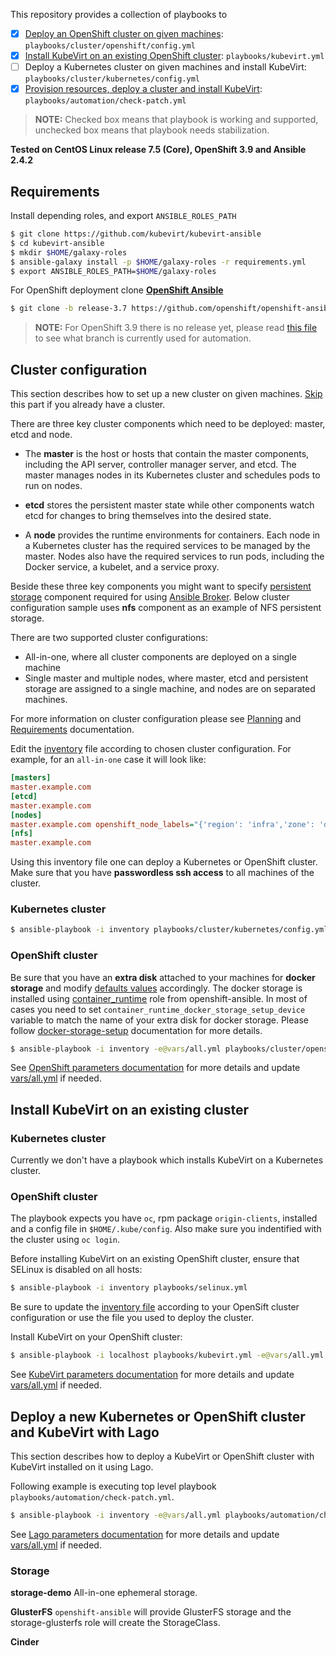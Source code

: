 This repository provides a collection of playbooks to

- [x] [Deploy an OpenShift cluster on given machines](#deploy-kubernetes-or-openshift-and-kubevirt): `playbooks/cluster/openshift/config.yml`
- [x] [Install KubeVirt on an existing OpenShift cluster](#install-kubevirt-on-existing-cluster): `playbooks/kubevirt.yml`
- [ ] Deploy a Kubernetes cluster on given machines and install KubeVirt: `playbooks/cluster/kubernetes/config.yml`
- [x] [Provision resources, deploy a cluster and install KubeVirt](#deploy-new-kubernetes-or-openshift-cluster-and-kubevirt-with-lago): `playbooks/automation/check-patch.yml`

> **NOTE:** Checked box means that playbook is working and supported, unchecked box means that playbook needs stabilization.

**Tested on CentOS Linux release 7.5 (Core), OpenShift 3.9 and Ansible 2.4.2**

## Requirements

Install depending roles, and export `ANSIBLE_ROLES_PATH`

```bash
$ git clone https://github.com/kubevirt/kubevirt-ansible
$ cd kubevirt-ansible
$ mkdir $HOME/galaxy-roles
$ ansible-galaxy install -p $HOME/galaxy-roles -r requirements.yml
$ export ANSIBLE_ROLES_PATH=$HOME/galaxy-roles
```

For OpenShift deployment clone [**OpenShift Ansible**](openshift-ansible-project)

```bash
$ git clone -b release-3.7 https://github.com/openshift/openshift-ansible
```

> **NOTE:** For OpenShift 3.9 there is no release yet,
please read [this file](../automation/check-patch.openshift_3-9.sh) to see
what branch is currently used for automation.

## Cluster configuration
This section describes how to set up a new cluster on given machines. [Skip](#install-kubevirt-on-an-existing-cluster) this part if you already have a cluster.

There are three key cluster components which need to be deployed: master, etcd and node.

* The **master** is the host or hosts that contain the master components,
  including the API server, controller manager server, and etcd.
  The master manages nodes in its Kubernetes cluster and schedules pods
  to run on nodes.

* **etcd** stores the persistent master state while other components watch
  etcd for changes to bring themselves into the desired state.

* A **node** provides the runtime environments for containers.
  Each node in a Kubernetes cluster has the required services
  to be managed by the master. Nodes also have the required services
  to run pods, including the Docker service, a kubelet, and a service proxy.

Beside these three key components you might want to specify [persistent storage](https://docs.openshift.org/latest/install_config/persistent_storage/index.html#install-config-persistent-storage-index) component required for using [Ansible Broker](https://docs.openshift.org/latest/install_config/install/advanced_install.html#configuring-openshift-ansible-broker). Below cluster configuration sample uses **nfs** component as an example of NFS persistent storage.

There are two supported cluster configurations:

* All-in-one, where all cluster components are deployed on a single machine
* Single master and multiple nodes, where master, etcd and persistent storage are assigned to a single machine, and nodes are on separated machines.

For more information on cluster configuration please see [Planning](https://docs.openshift.org/latest/install_config/install/planning.html) and [Requirements](https://docs.openshift.org/latest/install_config/install/prerequisites.html) documentation.

Edit the [inventory](../inventory) file according to chosen cluster configuration. For example, for an `all-in-one` case it will look like:

```ini
[masters]
master.example.com
[etcd]
master.example.com
[nodes]
master.example.com openshift_node_labels="{'region': 'infra','zone': 'default'}" openshift_schedulable=true
[nfs]
master.example.com
```

Using this inventory file one can deploy a Kubernetes or OpenShift cluster.
Make sure that you have **passwordless ssh access** to all machines of the cluster.

### Kubernetes cluster


```bash
$ ansible-playbook -i inventory playbooks/cluster/kubernetes/config.yml
```

### OpenShift cluster

Be sure that you have an **extra disk** attached to your machines
for **docker storage** and modify [defaults values][container_runtime-defaults]
accordingly. The docker storage is installed using [container_runtime] role from openshift-ansible.
In most of cases you need to set `container_runtime_docker_storage_setup_device` variable
to match the name of your extra disk for docker storage.
Please follow [docker-storage-setup] documentation for more details.


```bash
$ ansible-playbook -i inventory -e@vars/all.yml playbooks/cluster/openshift/config.yml
```
See [OpenShift parameters documentation](./cluster/openshift/README.md) for more details and update [vars/all.yml](../vars/all.yml) if needed.

## Install KubeVirt on an existing cluster

### Kubernetes cluster

Currently we don't have a playbook which installs KubeVirt on a Kubernetes cluster.

### OpenShift cluster

The playbook expects you have ```oc```, rpm package ```origin-clients```,
installed and a config file in ```$HOME/.kube/config```.  Also make sure you
indentified with the cluster using ```oc login```.

Before installing KubeVirt on an existing OpenShift cluster, ensure that SELinux is disabled on all hosts:

```bash
$ ansible-playbook -i inventory playbooks/selinux.yml
```

Be sure to update the [inventory file](../inventory) according to your OpenSift cluster configuration or use the file you used to deploy the cluster.

Install KubeVirt on your OpenShift cluster:

```bash
$ ansible-playbook -i localhost playbooks/kubevirt.yml -e@vars/all.yml
```

See [KubeVirt parameters documentation](../roles/kubevirt/README.md) for more details and update [vars/all.yml](../vars/all.yml) if needed.

## Deploy a new Kubernetes or OpenShift cluster and KubeVirt with Lago

This section describes how to deploy a KubeVirt or OpenShift cluster with KubeVirt installed on it using Lago.

Following example is executing top level playbook `playbooks/automation/check-patch.yml`.

```bash
$ ansible-playbook -i inventory -e@vars/all.yml playbooks/automation/check-patch.yml
```

See [Lago parameters documentation](./playbooks/provider/lago/README.md) for more details and update [vars/all.yml](../vars/all.yml) if needed.

### Storage

**storage-demo**
All-in-one ephemeral storage.

**GlusterFS**
```openshift-ansible``` will provide GlusterFS storage and the storage-glusterfs role will
create the StorageClass.

**Cinder**

[container_runtime]: https://github.com/openshift/openshift-ansible/tree/master/roles/container_runtime
[docker-storage-setup]: https://docs.openshift.org/latest/install_config/install/host_preparation.html#configuring-docker-storage
[container_runtime-defaults]: https://github.com/openshift/openshift-ansible/blob/master/roles/container_runtime/defaults/main.yml
[openshift-ansible-project]: https://github.com/openshift/openshift-ansible
